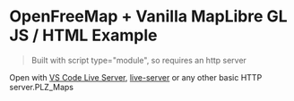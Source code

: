 # OpenFreeMap + Vanilla MapLibre GL JS / HTML Example

> Built with script type="module", so requires an http server

Open with [VS Code Live Server](https://marketplace.visualstudio.com/items?itemName=ritwickdey.LiveServer), [live-server](https://www.npmjs.com/package/live-server) or any other basic HTTP server.PLZ_Maps
